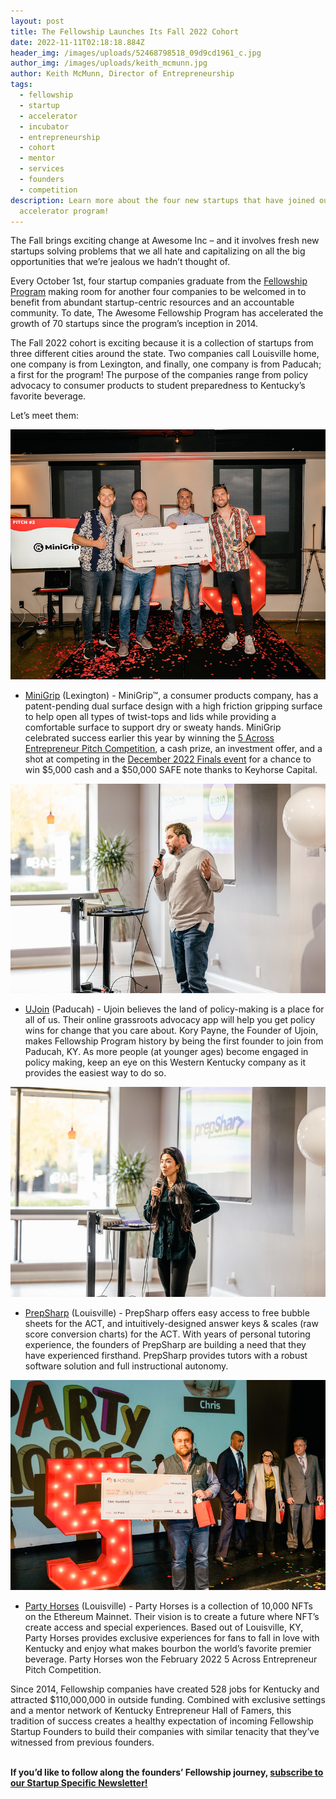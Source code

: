 ```yaml
---
layout: post
title: The Fellowship Launches Its Fall 2022 Cohort
date: 2022-11-11T02:18:18.884Z
header_img: /images/uploads/52468798518_09d9cd1961_c.jpg
author_img: /images/uploads/keith_mcmunn.jpg
author: Keith McMunn, Director of Entrepreneurship
tags:
  - fellowship
  - startup
  - accelerator
  - incubator
  - entrepreneurship
  - cohort
  - mentor
  - services
  - founders
  - competition
description: Learn more about the four new startups that have joined our startup
  accelerator program!
---
```

The Fall brings exciting change at Awesome Inc – and it involves fresh new startups solving problems that we all hate and capitalizing on all the big opportunities that we’re jealous we hadn’t thought of.

Every October 1st, four startup companies graduate from the [Fellowship Program](https://www.awesomeinc.org/fellowship) making room for another four companies to be welcomed in to benefit from abundant startup-centric resources and an accountable community. To date, The Awesome Fellowship Program has accelerated the growth of 70 startups since the program’s inception in 2014. 

The Fall 2022 cohort is exciting because it is a collection of startups from three different cities around the state. Two companies call Louisville home, one company is from Lexington, and finally, one company is from Paducah; a first for the program! The purpose of the companies range from policy advocacy to consumer products to student preparedness to Kentucky’s favorite beverage. 

Let’s meet them:

![Founders of MiniGrip hold a giant check for $500 after winning the 5 Across June Pitch Competition](/images/uploads/52168524900_9c1557a97a_c.jpg "MiniGrip wins 5 Across June Startup Pitch Competition")

* [MiniGrip](http://myminigrip.com) (Lexington) - MiniGrip™, a consumer products company, has a patent-pending dual surface design with a high friction gripping surface to help open all types of twist-tops and lids while providing a comfortable surface to support dry or sweaty hands. MiniGrip celebrated success earlier this year by winning the [5 Across Entrepreneur Pitch Competition](https://www.awesomeinc.org/events/5across), a cash prize, an investment offer, and a shot at competing in the [December 2022 Finals event](https://www.eventbrite.com/e/410761939017) for a chance to win $5,000 cash and a $50,000 SAFE note thanks to Keyhorse Capital.

![Kory Payne, Founder of UJoin, tells the crowd about his company.](/images/uploads/52468699865_01359d6414_c.jpg "Kory Payne, Founder of UJoin, at Fellowship Demo Day in October")

* [UJoin](http://ujoin.co) (Paducah) - Ujoin believes the land of policy-making is a place for all of us. Their online grassroots advocacy app will help you get policy wins for change that you care about. Kory Payne, the Founder of Ujoin, makes Fellowship Program history by being the first founder to join from Paducah, KY. As more people (at younger ages) become engaged in policy making, keep an eye on this Western Kentucky company as it provides the easiest way to do so.

![Founder of PrepSharp tells the crowd about her company.](/images/uploads/52468700535_59f5ac84d4_c.jpg "Founder of PrepSharp at Fellowship Demo Day")

* [PrepSharp](http://prepsharp.com) (Louisville) - PrepSharp offers easy access to free bubble sheets for the ACT, and intuitively-designed answer keys & scales (raw score conversion charts) for the ACT. With years of personal tutoring experience, the founders of PrepSharp are building a need that they have experienced firsthand. PrepSharp provides tutors with a robust software solution and full instructional autonomy.

![Chris Wiedmar, Founder of Party Horses, holds giant check after winning 5 Across April.](/images/uploads/51909625286_a422de2e98_c.jpg "Party Horses wins 5 Across April")

* [Party Horses](http://partyhorses.com) (Louisville) - Party Horses is a collection of 10,000 NFTs on the Ethereum Mainnet. Their vision is to create a future where NFT’s create access and special experiences. Based out of Louisville, KY, Party Horses provides exclusive experiences for fans to fall in love with Kentucky and enjoy what makes bourbon the world’s favorite premier beverage. Party Horses won the February 2022 5 Across Entrepreneur Pitch Competition.



Since 2014, Fellowship companies have created 528 jobs for Kentucky and attracted $110,000,000 in outside funding. Combined with exclusive settings and a mentor network of Kentucky Entrepreneur Hall of Famers, this tradition of success creates a healthy expectation of incoming Fellowship Startup Founders to build their companies with similar tenacity that they’ve witnessed from previous founders. 

**\
If you’d like to follow along the founders’ Fellowship journey, [subscribe to our Startup Specific Newsletter!](https://zfrmz.com/62QpHFf5U9mMCc21npZw)**